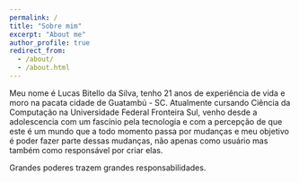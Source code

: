 ```yaml
---
permalink: /
title: "Sobre mim"
excerpt: "About me"
author_profile: true
redirect_from: 
  - /about/
  - /about.html
---
```


Meu nome é Lucas Bitello da Silva, tenho 21 anos de experiência de vida e moro na pacata cidade de Guatambú - SC. Atualmente cursando Ciência da Computação na Universidade Federal Fronteira Sul, venho desde a adolescencia com um fascínio pela tecnologia e com a percepção de que este é um mundo que a todo momento passa por mudanças e meu objetivo é poder fazer parte dessas mudanças, não apenas como usuário mas também como responsável por criar elas.

Grandes poderes trazem grandes responsabilidades.
